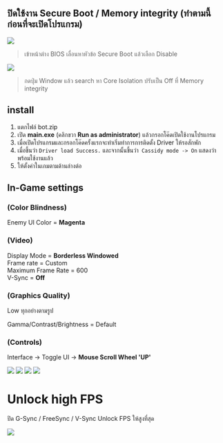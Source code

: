 ## ปิดใช้งาน Secure Boot / Memory integrity (ทำตามนี้ก่อนที่จะเปิดโปรแกรม)

![](https://blog.janjan.net/wp/wp-content/uploads/2022/10/asrock-uefi-secure-boot-enabled-02.jpg)
> เข้าหน้าต่าง BIOS เลื่อนหาหัวข้อ Secure Boot แล้วเลือก Disable

![](https://media.discordapp.net/attachments/1031662726046552084/1047121351405731881/image.png)
> กดปุ่ม Window แล้ว search หา Core Isolation ปรับเป็น Off ที่ Memory integrity

## install

1. แตกไฟล์ bot.zip 
2. เปิด __main.exe__ (คลิกขวา __Run as administrator__) แล้วกรอกโค๊ดเปิดใช้งานโปรแกรม
3. เมื่อเปิดโปรแกรมและกรอกโค๊ดครั้งแรกจะทำเริ่มทำการการติดตั้ง Driver ให้รอสักพัก
4. เมื่อขึ้นว่า ```Driver load Success.``` และจากนั้นขึ้นว่า``` Cassidy mode -> On``` แสดงว่าพร้อมใช้งานแล้ว
5. ให้ตั้งค่าในเกมตามด้านล่างต่อ

## In-Game settings

### (Color Blindness) <br />
Enemy UI Color  =  __Magenta__

### (Video) <br />
Display Mode = __Borderless Windowed__ <br />
Frame rate = Custom <br />
Maximum Frame Rate = 600 <br />
V-Sync = __Off__

### (Graphics Quality) <br />
Low ทุกอย่างตามรูป

Gamma/Contrast/Brightness = Default

### (Controls) <br />
Interface -> Toggle UI -> __Mouse Scroll Wheel 'UP'__

![](https://i.imgur.com/INbk0xj.png)
![](https://i.imgur.com/zkeczgN.png)
![](https://i.imgur.com/BC0bRWu.png)
![](https://media.discordapp.net/attachments/1034460902608617593/1046945759599276103/image.png?width=1083&height=609)

# Unlock high FPS

ปิด G-Sync / FreeSync / V-Sync Unlock FPS ให้สูงที่สุด

![](https://i.imgur.com/OsqeQf1.png)

